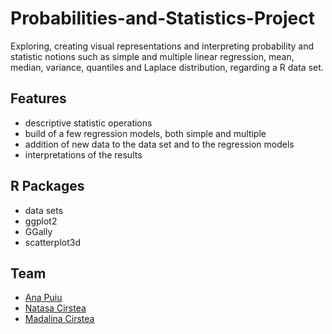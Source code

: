 # Probabilities-and-Statistics-Project

Exploring, creating visual representations and interpreting probability and statistic notions such as simple and multiple linear regression, 
mean, median, variance, quantiles and Laplace distribution, regarding a R data set. 

## Features

- descriptive statistic operations
- build of a few regression models, both simple and multiple
- addition of new data to the data set and to the regression models
- interpretations of the results

## R Packages

- data sets
- ggplot2
- GGally
- scatterplot3d

## Team

- [Ana Puiu](https://github.com/AMAPuiu)
- [Natasa Cirstea](https://github.com/Natasa-C) 
- [Madalina Cirstea](https://github.com/madalina-cirstea)
